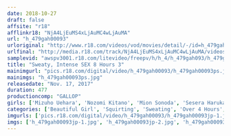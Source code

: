 ```yaml
---
date: 2018-10-27
draft: false
affsite: "r18"
afflinkr18: "NjA4LjEuMS4xLjAuMC4wLjAuMA"
url: "h_479gah00093"
urloriginal: "http://www.r18.com/videos/vod/movies/detail/-/id=h_479gah00093"
urlfinal: "http://media.r18.com/track/NjA4LjEuMS4xLjAuMC4wLjAuMA/videos/vod/movies/detail/-/id=h_479gah00093"
samplevid: "awspv3001.r18.com/litevideo/freepv/h/h_4/h_479gah093/h_479gah093_dmb_w.mp4"
title: "Sweaty, Intense SEX 8 Hours 3"
mainimgurl: "pics.r18.com/digital/video/h_479gah00093/h_479gah00093ps.jpg"
mainimgs: "h_479gah00093ps.jpg"
releasedate: "Nov. 17, 2017"
duration: 477
productioncomp: "GALLOP"
girls: ['Mizuho Uehara', 'Nozomi Kitano', 'Mion Sonoda', 'Sesera Harukawa', 'Ria Kashii', 'Harua Narumiya', 'Tsubasa Ayana', 'Miri Mizuki', 'Sana Imanaga', 'Honoka Kato']
categories: ['Beautiful Girl', 'Squirting', 'Sweating', 'Over 4 Hours', 'Hi-Def']
imgurls: ['pics.r18.com/digital/video/h_479gah00093/h_479gah00093jp-1.jpg', 'pics.r18.com/digital/video/h_479gah00093/h_479gah00093jp-2.jpg', 'pics.r18.com/digital/video/h_479gah00093/h_479gah00093jp-3.jpg', 'pics.r18.com/digital/video/h_479gah00093/h_479gah00093jp-4.jpg', 'pics.r18.com/digital/video/h_479gah00093/h_479gah00093jp-5.jpg', 'pics.r18.com/digital/video/h_479gah00093/h_479gah00093jp-6.jpg', 'pics.r18.com/digital/video/h_479gah00093/h_479gah00093jp-7.jpg', 'pics.r18.com/digital/video/h_479gah00093/h_479gah00093jp-8.jpg', 'pics.r18.com/digital/video/h_479gah00093/h_479gah00093jp-9.jpg', 'pics.r18.com/digital/video/h_479gah00093/h_479gah00093jp-10.jpg', 'pics.r18.com/digital/video/h_479gah00093/h_479gah00093jp-11.jpg', 'pics.r18.com/digital/video/h_479gah00093/h_479gah00093jp-12.jpg', 'pics.r18.com/digital/video/h_479gah00093/h_479gah00093jp-13.jpg', 'pics.r18.com/digital/video/h_479gah00093/h_479gah00093jp-14.jpg', 'pics.r18.com/digital/video/h_479gah00093/h_479gah00093jp-15.jpg', 'pics.r18.com/digital/video/h_479gah00093/h_479gah00093jp-16.jpg', 'pics.r18.com/digital/video/h_479gah00093/h_479gah00093jp-17.jpg', 'pics.r18.com/digital/video/h_479gah00093/h_479gah00093jp-18.jpg', 'pics.r18.com/digital/video/h_479gah00093/h_479gah00093jp-19.jpg', 'pics.r18.com/digital/video/h_479gah00093/h_479gah00093jp-20.jpg']
imgs: ['h_479gah00093jp-1.jpg', 'h_479gah00093jp-2.jpg', 'h_479gah00093jp-3.jpg', 'h_479gah00093jp-4.jpg', 'h_479gah00093jp-5.jpg', 'h_479gah00093jp-6.jpg', 'h_479gah00093jp-7.jpg', 'h_479gah00093jp-8.jpg', 'h_479gah00093jp-9.jpg', 'h_479gah00093jp-10.jpg', 'h_479gah00093jp-11.jpg', 'h_479gah00093jp-12.jpg', 'h_479gah00093jp-13.jpg', 'h_479gah00093jp-14.jpg', 'h_479gah00093jp-15.jpg', 'h_479gah00093jp-16.jpg', 'h_479gah00093jp-17.jpg', 'h_479gah00093jp-18.jpg', 'h_479gah00093jp-19.jpg', 'h_479gah00093jp-20.jpg']
---
```

